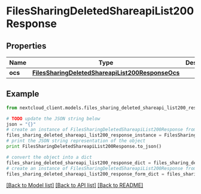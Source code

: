 # FilesSharingDeletedShareapiList200Response


## Properties
Name | Type | Description | Notes
------------ | ------------- | ------------- | -------------
**ocs** | [**FilesSharingDeletedShareapiList200ResponseOcs**](FilesSharingDeletedShareapiList200ResponseOcs.md) |  | 

## Example

```python
from nextcloud_client.models.files_sharing_deleted_shareapi_list200_response import FilesSharingDeletedShareapiList200Response

# TODO update the JSON string below
json = "{}"
# create an instance of FilesSharingDeletedShareapiList200Response from a JSON string
files_sharing_deleted_shareapi_list200_response_instance = FilesSharingDeletedShareapiList200Response.from_json(json)
# print the JSON string representation of the object
print FilesSharingDeletedShareapiList200Response.to_json()

# convert the object into a dict
files_sharing_deleted_shareapi_list200_response_dict = files_sharing_deleted_shareapi_list200_response_instance.to_dict()
# create an instance of FilesSharingDeletedShareapiList200Response from a dict
files_sharing_deleted_shareapi_list200_response_form_dict = files_sharing_deleted_shareapi_list200_response.from_dict(files_sharing_deleted_shareapi_list200_response_dict)
```
[[Back to Model list]](../README.md#documentation-for-models) [[Back to API list]](../README.md#documentation-for-api-endpoints) [[Back to README]](../README.md)


